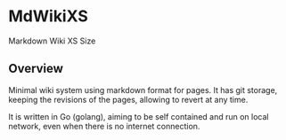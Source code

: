 # MdWikiXS #

Markdown Wiki XS Size

## Overview ##

Minimal wiki system using markdown format for pages. It has git storage, keeping the revisions of the pages, allowing to revert at any time.

It is written in Go (golang), aiming to be self contained and run on local network, even when there is no internet connection.
